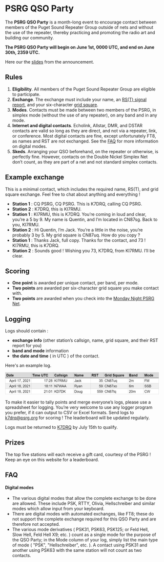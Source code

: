 # PSRG QSO Party

The **PSRG QSO Party** is a month-long event to encourage contact between members of the Puget Sound Repeater Group outside of nets and without the use of the repeater, thereby practicing and promoting the radio art and building our community.

**The PSRG QSO Party will begin on June 1st, 0000 UTC, and end on June 30th, 2359 UTC.**

Here our the [slides](https://docs.google.com/presentation/d/19dAhD06Nr3TLVboV3rWH8_sFqZFZvrrdccscrZ6C68Y/edit?usp=sharing) from the announcement.



## Rules

1. **Eligibility**. All members of the Puget Sound Repeater Group are eligible to participate. 
2. **Exchange**. The exchange must include your name, an [RS(T) signal report](https://en.wikipedia.org/wiki/R-S-T_system), and your six-character [grid square](https://www.levinecentral.com/ham/grid_square.php). 
3. **Modes**. Contacts must be made between two members of the PSRG, in simplex mode (without the use of any repeater), on any band and in any mode.
4. **Internet and digital contacts**. Echolink, Allstar, DMR, and DSTAR contacts are valid so long as they are direct, and not via a repeater, link, or conference. Most digital contacts are fine, except unfortunately FT8, as names and RST are not exchanged. See the [FAQ](#faq) for more information on digital modes.
5. **Skeds**. Arranging your QSO beforehand, on the repeater or otherwise, is perfectly fine. However, contacts on the Double Nickel Simplex Net don’t count, as they are part of a net and not standard simplex contacts.



## Example exchange

This is a minimal contact, which includes the required name, RS(T), and grid square exchange. Feel free to chat about anything and everything !

- **Station 1** : CQ PSRG, CQ PSRG. This is K7DRQ, calling CQ PSRG.
- **Station 2** : K7DRQ, this is KI7RMU.
- **Station 1** : KI7RMU, this is K7DRQ. You’re coming in loud and clear, you’re a 5 by 9. My name is Quentin, and I’m located in CN87sg. Back to you, KI7RMU.
- **Station 2** : Hi Quentin, I’m Jack. You’re a little in the noise, you’re probably 3 by 5. My grid square is CN87uq. How do you copy ?
- **Station 1** : Thanks Jack, full copy. Thanks for the contact, and 73 ! KI7RMU, this is K7DRQ.
- **Station 2** : Sounds good ! Wishing you 73, K7DRQ, from KI7RMU. I’ll be clear.



## Scoring

- **One point** is awarded per unique contact, per band, per mode.
- **Two points** are awarded per six-character grid square you make contact with.
- **Two points** are awarded when you check into the [Monday Night PSRG Net](https://web.psrg.org/nets/).



## Logging

Logs should contain :

- **exchange info** (other station’s callsign, name, grid square, and their RST report for you)
- **band and mode** information
- **the date and time** ( in UTC ) of the contact. 

Here's an example log.

<img src="log_example.jpg" />

To make it easier to tally points and merge everyone’s logs, please use a spreadsheet for logging. You’re very welcome to use any logger program you prefer, if it can output to CSV or Excel formats. Send logs to [k7drq@psrg.org](mailto:k7drq@psrg.org) for scoring ! The leaderboard will be updated regularly.

Logs must be returned to [K7DRQ](mailto:k7drq@psrg.org) by July 15th to qualify.



## Prizes

The top five stations will each receive a gift card, courtesy of the PSRG ! Keep an eye on this website for a leaderboard.




## <a name="faq"></a> FAQ

#### Digital modes

- The various digital modes that allow the complete exchange to be done are allowed. These include PSK, RTTY, Olivia, Hellschreiber and similar modes which allow input from your keyboard.
- There are digital modes with automated exchanges, like FT8; these do not support the complete exchange required for this QSO Party and are therefore not accepted.
- The various mode derivatives ( PSK31, PSK63, PSK125; or Feld Hell, Slow Hell, Feld Hell X9; etc. ) count as a single mode for the purpose of the QSO Party; in the Mode column of your log, simply list the main type of mode ( "PSK", "Hellschreiber", etc. ). A contact using PSK31 and another using PSK63 with the same station will not count as two contacts.